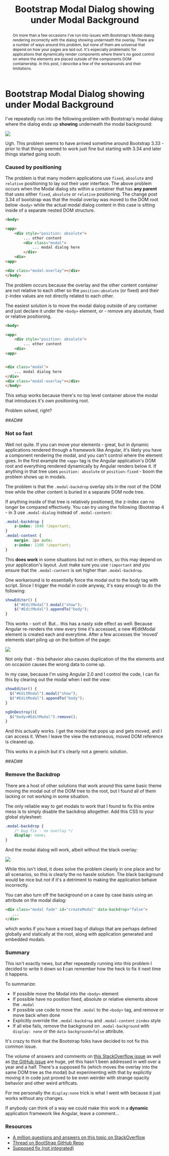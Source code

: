﻿---
title: Bootstrap Modal Dialog showing under Modal Background
abstract: On more than a few occasions I've run into issues with Bootstrap's Modal dialog rendering incorrectly with the dialog showing underneath the overlay. There are a number of ways around this problem, but none of them are universal that depend on how your pages are laid out. It's especially problematic for applications that dynamically render components where there's no good control on where the elements are placed outside of the components DOM containership. In this post, I describe a few of the workarounds and their limitations.
categories: CSS,Angular
keywords: Modal,Bootstrap,CSS,Angular,Overlay,Fail
weblogName: West Wind Web Log
postId: 12344
permalink: https://weblog.west-wind.com/posts/2016/Sep/14/Bootstrap-Modal-Dialog-showing-under-Modal-Background
postDate: 2020-07-22T21:53:53.4672214-10:00
---
# Bootstrap Modal Dialog showing under Modal Background
I've repeatedly run into the following problem with Bootstrap's modal dialog where the dialog ends up **showing** underneath the modal background:

![](BootstrapModalFail.png)

Ugh. This problem seems to have arrived sometime around Bootstrap 3.33 - prior to that things seemed to work just fine but starting with 3.34 and later things started going south.

### Caused by positioning
The problem is that many modern applications use `fixed`, `absolute` and `relative` positioning to lay out their user interface. The above problem occurs when the Modal dialog sits within a container that has **any parent** that uses either `fixed`, `absolute` or `relative` positioning. The change post 3.34 of bootstrap was that the modal overlay was moved to the DOM root below `<body>` while the actual modal dialog content in this case is sitting inside of a separate nested DOM structure.

```html
<body>

<app>
    <div style="position: absolute">
        ... other content
        <div class="modal">
            ... modal dialog here
        </div>
    <div>
<app>

<div class="modal-overlay"></div>
</body>
```

The problem occurs because the overlay and the other content container are not relative to each other so the `position:absolute` (or fixed) and their z-index values are not directly related to each other. 

The easiest solution  is to move the modal dialog outside of any container and just declare it under the `<body>` element, or - remove any absolute, fixed or relative positioning.

```html
<body>

<app>
    <div style="position: absolute">
        ... other content
    <div>
<app>


<div class="modal">
    ... modal dialog here
</div>
<div class="modal-overlay"></div>
</body>
```

This setup works because there's no top level container above the modal that introduces it's own positioning root.

Problem solved, right?

##AD##

### Not so fast
Well not quite. If you can move your elements - great, but in dynamic applications rendered through a framework like Angular, it's likely you have a component rendering the modal, and you can't control where the element goes. In the first example the `<app>` tag is the Angular application's DOM root and everything rendered dynamically by Angular renders below it. If anything in that tree uses `position: absolute` or `position:fixed` - boom the problem shows up in modals.

The problem is that the `.modal-backdrop` overlay sits in the root of the DOM tree while the other content is buried in a separate DOM node tree. 

If anything inside of that tree is relatively positioned, the z-index can no longer be compared effectively. You can try using the following (Bootstrap 4 - in 3 use `.modal-dialog` instead of `.modal-content`:

```css
.modal-backdrop {
    z-index: 1040 !important;
}
.modal-content {
    margin: 2px auto;
    z-index: 1100 !important;
}
```

This **does work** in some situations but not in others, so this may depend on your application's layout. Just make sure you use `!important` and you ensure that the `.modal-content` is set higher than `.modal-backdrop`.


One workaround is to essentially force the modal out to the body tag with script. Since I trigger the modal in code anyway, it's easy enough to do the following:

```typescript
showEditor() {
    $("#EditModal").modal("show");
    $("#EditModal").appendTo("body");
}
```

This works - sort of. But... this has a nasty side effect as well: Because Angular re-renders the view every time it's accessed, a new #EditModal element is created each and everytime. After a few accesses the 'moved' elements start piling up on the bottom of the page:

![](MovingModals.png)

Not only that - this behavior also causes duplication of the the elements and on occasion causes the wrong data to come up. 

In my case, because I'm using Angular 2.0 and I control the code, I can fix this by clearing out the modal when I exit the view:

```typescript
showEditor() {
  $("#EditModal").modal("show");
  $("#EditModal").appendTo("body");
}

ngOnDestroy(){
  $("body>#EditModal").remove();
}

```
And this actually works. I get the modal that pops up and gets moved, and I can access it. When I leave the view the extraneous, moved DOM reference is cleaned up.

This works in a pinch but it's clearly not a generic solution.

##AD##

### Remove the Backdrop
There are a host of other solutions that work around this same basic theme moving the modal out of the DOM tree to the root, but I found all of them lacking or not working in some situation.

The only reliable way to get modals to work that I found to fix this entire mess is to simply disable the backdrop altogether. Add this CSS to your global stylesheet:

```css
.modal-backdrop {
    /* bug fix - no overlay */    
    display: none;    
}
```

And the modal dialog will work, albeit without the black overlay:

![](BootstrapModalWithoutOverlay.png)

While this isn't ideal, it does solve the problem cleanly in one place and for all scenarios, so this is clearly the no hassle solution. The black background would be nice but not if it's a detriment to making the application behave incorrectly.

You can also turn off the background on a case by case basis using an attribute on the modal dialog:

```html
<div class="modal fade" id="createModal" data-backdrop="false">
   ...
</div>
```
which works if you have a mixed bag of dialogs that are perhaps defined globally and statically at the root, along with application generated and embedded modals.

### Summary
This isn't exactly news, but after repeatedly running into this problem I decided to write it down so **I** can remember how the heck to fix it next time it happens.

To summarize:

* If possible move the Modal into the `<body>` element
* If possible have no position fixed, absolute or relative elements above the `.modal`
* If possible use code to move the `.modal` to the `<body>` tag, and remove or move back when done
* Explicitly override the `.modal-backdrop` and `.modal-content` `zindex` style
* If all else fails, remove the background on `.modal-background` with `display: none` or the `data-background=false` attribute.

It's crazy to think that the Bootstrap folks have decided to not fix this common issue.

The volume of answers and comments on [this StackOverflow issue](http://stackoverflow.com/questions/10636667/bootstrap-modal-appearing-under-background) as well as [the GitHub issue](https://github.com/twbs/bootstrap/issues/16148) are huge, yet this hasn't been addressed in well over a year and a half.  There's a supposed fix (which moves the overlay into the same DOM tree as the modal) but experimenting with that by explicitly moving it in code just proved to be even weirder with strange opacity behavior and other weird artificats.

For me personally the `display:none` trick is what I went with because it just works without any changes.

If anybody can think of a way we could make this work in a **dynamic** application framework like Angular, leave a comment...

 
### Resources
* [A million questions and answers on this topic on StackOverflow](http://stackoverflow.com/questions/10636667/bootstrap-modal-appearing-under-background)
* [Thread on BootStrap GitHub Repo](https://github.com/twbs/bootstrap/issues/16148)
* [Supposed fix (not integrated)](https://github.com/twbs/bootstrap/pull/16432)